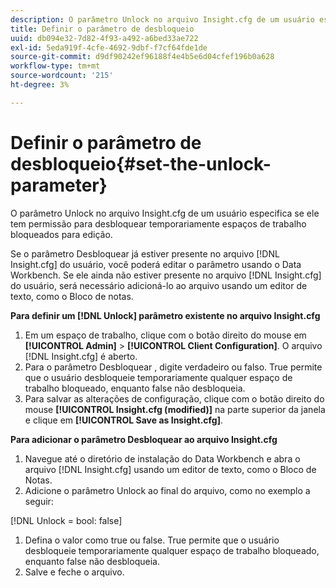 ```yaml
---
description: O parâmetro Unlock no arquivo Insight.cfg de um usuário especifica se ele tem permissão para desbloquear temporariamente espaços de trabalho bloqueados para edição.
title: Definir o parâmetro de desbloqueio
uuid: db094e32-7d82-4f93-a492-a6bed33ae722
exl-id: 5eda919f-4cfe-4692-9dbf-f7cf64fde1de
source-git-commit: d9df90242ef96188f4e4b5e6d04cfef196b0a628
workflow-type: tm+mt
source-wordcount: '215'
ht-degree: 3%

---
```


# Definir o parâmetro de desbloqueio{#set-the-unlock-parameter}

O parâmetro Unlock no arquivo Insight.cfg de um usuário especifica se ele tem permissão para desbloquear temporariamente espaços de trabalho bloqueados para edição.

Se o parâmetro Desbloquear já estiver presente no arquivo [!DNL Insight.cfg] do usuário, você poderá editar o parâmetro usando o Data Workbench. Se ele ainda não estiver presente no arquivo [!DNL Insight.cfg] do usuário, será necessário adicioná-lo ao arquivo usando um editor de texto, como o Bloco de notas.

**Para definir um  [!DNL Unlock] parâmetro existente no arquivo Insight.cfg**

1. Em um espaço de trabalho, clique com o botão direito do mouse em **[!UICONTROL Admin]** > **[!UICONTROL Client Configuration]**. O arquivo [!DNL Insight.cfg] é aberto.
1. Para o parâmetro Desbloquear , digite verdadeiro ou falso. True permite que o usuário desbloqueie temporariamente qualquer espaço de trabalho bloqueado, enquanto false não desbloqueia.
1. Para salvar as alterações de configuração, clique com o botão direito do mouse **[!UICONTROL Insight.cfg (modified)]** na parte superior da janela e clique em **[!UICONTROL Save as Insight.cfg]**.

**Para adicionar o parâmetro Desbloquear ao arquivo Insight.cfg**

1. Navegue até o diretório de instalação do Data Workbench e abra o arquivo [!DNL Insight.cfg] usando um editor de texto, como o Bloco de Notas.
1. Adicione o parâmetro Unlock ao final do arquivo, como no exemplo a seguir:

[!DNL Unlock = bool: false]

1. Defina o valor como true ou false. True permite que o usuário desbloqueie temporariamente qualquer espaço de trabalho bloqueado, enquanto false não desbloqueia.
1. Salve e feche o arquivo.

